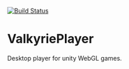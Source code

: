[![Build Status](https://travis-ci.org/DrNerf/ValkyriePlayer.svg?branch=master)](https://travis-ci.org/DrNerf/ValkyriePlayer)
# ValkyriePlayer
Desktop player for unity WebGL games.
